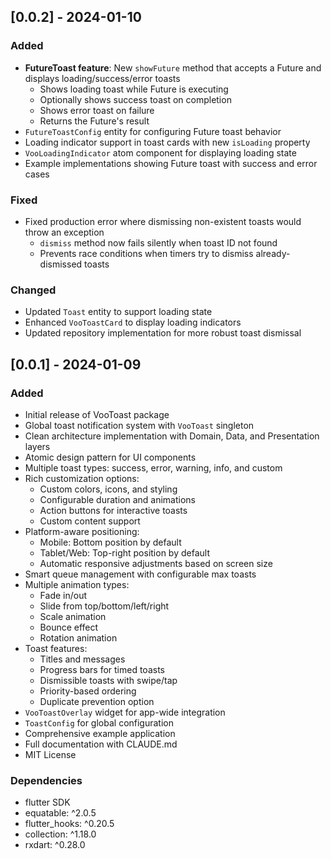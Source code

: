 ## [0.0.2] - 2024-01-10

### Added
- **FutureToast feature**: New `showFuture` method that accepts a Future and displays loading/success/error toasts
  - Shows loading toast while Future is executing
  - Optionally shows success toast on completion
  - Shows error toast on failure
  - Returns the Future's result
- `FutureToastConfig` entity for configuring Future toast behavior
- Loading indicator support in toast cards with new `isLoading` property
- `VooLoadingIndicator` atom component for displaying loading state
- Example implementations showing Future toast with success and error cases

### Fixed
- Fixed production error where dismissing non-existent toasts would throw an exception
  - `dismiss` method now fails silently when toast ID not found
  - Prevents race conditions when timers try to dismiss already-dismissed toasts

### Changed
- Updated `Toast` entity to support loading state
- Enhanced `VooToastCard` to display loading indicators
- Updated repository implementation for more robust toast dismissal

## [0.0.1] - 2024-01-09

### Added
- Initial release of VooToast package
- Global toast notification system with `VooToast` singleton
- Clean architecture implementation with Domain, Data, and Presentation layers
- Atomic design pattern for UI components
- Multiple toast types: success, error, warning, info, and custom
- Rich customization options:
  - Custom colors, icons, and styling
  - Configurable duration and animations
  - Action buttons for interactive toasts
  - Custom content support
- Platform-aware positioning:
  - Mobile: Bottom position by default
  - Tablet/Web: Top-right position by default
  - Automatic responsive adjustments based on screen size
- Smart queue management with configurable max toasts
- Multiple animation types:
  - Fade in/out
  - Slide from top/bottom/left/right
  - Scale animation
  - Bounce effect
  - Rotation animation
- Toast features:
  - Titles and messages
  - Progress bars for timed toasts
  - Dismissible toasts with swipe/tap
  - Priority-based ordering
  - Duplicate prevention option
- `VooToastOverlay` widget for app-wide integration
- `ToastConfig` for global configuration
- Comprehensive example application
- Full documentation with CLAUDE.md
- MIT License

### Dependencies
- flutter SDK
- equatable: ^2.0.5
- flutter_hooks: ^0.20.5
- collection: ^1.18.0
- rxdart: ^0.28.0